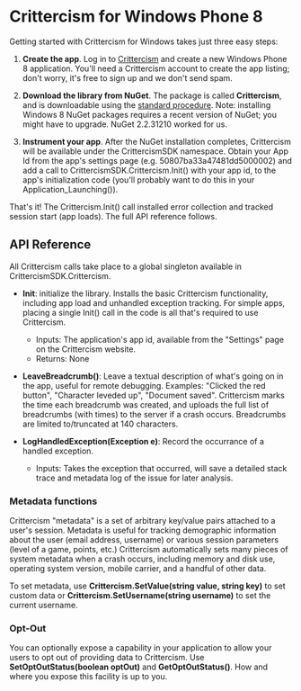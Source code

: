Crittercism for Windows Phone 8
=========================

Getting started with Crittercism for Windows takes just three easy steps:

1. **Create the app**. Log in to [Crittercism](https://www.crittercism.com/developers/login) and create a new Windows Phone 8 application. You'll need a Crittercism account to create the app listing; don't worry, it's free to sign up and we don't send spam.

2. **Download the library from NuGet**. The package is called **Crittercism**, and is downloadable using the [standard procedure](http://nuget.org/packages/Crittercism). Note: installing Windows 8 NuGet packages requires a recent version of NuGet; you might have to upgrade. NuGet 2.2.31210 worked for us.

3. **Instrument your app**. After the NuGet installation completes, Crittercism will be available under the CrittercismSDK namespace. Obtain your App Id from the app's settings page (e.g. 50807ba33a47481dd5000002) and add a call to CrittercismSDK.Crittercism.Init() with your app id, to the app's initialization code (you'll probably want to do this in your Application_Launching()).

That's it! The Crittercism.Init() call installed error collection and tracked session start (app loads). The full API reference follows.

API Reference
-------------
All Crittercism calls take place to a global singleton available in CrittercismSDK.Crittercism.

* **Init**: initialize the library. Installs the basic Crittercism functionality, including app load and unhandled exception tracking. For simple apps, placing a single Init() call in the code is all that's required to use Crittercism.
  * Inputs: The application's app id, available from the "Settings" page on the Crittercism website. 
  * Returns: None

* **LeaveBreadcrumb()**: Leave a textual description of what's going on in the app, useful for remote debugging. Examples: "Clicked the red button", "Character leveded up", "Document saved". Crittercism marks the time each breadcrumb was created, and uploads the full list of breadcrumbs (with times) to the server if a crash occurs.  Breadcrumbs are limited to/truncated at 140 characters.

* **LogHandledException(Exception e)**: Record the occurrance of a handled exception. 
  * Inputs: Takes the exception that occurred, will save a detailed stack trace and metadata log of the issue for later analysis.

### Metadata functions
Crittercism "metadata" is a set of arbitrary key/value pairs attached to a user's session. Metadata is useful for tracking demographic information about the user (email address, username) or various session parameters (level of a game, points, etc.) Crittercism automatically sets many pieces of system metadata when a crash occurs, including memory and disk use, operating system version, mobile carrier, and a handful of other data.

To set metadata, use **Crittercism.SetValue(string value, string key)** to set custom data or **Crittercism.SetUsername(string username)** to set the current username.

### Opt-Out
You can optionally expose a capability in your application to allow your users to opt out of providing data to Crittercism.  Use **SetOptOutStatus(boolean optOut)** and **GetOptOutStatus()**.  How and where you expose this facility is up to you.
